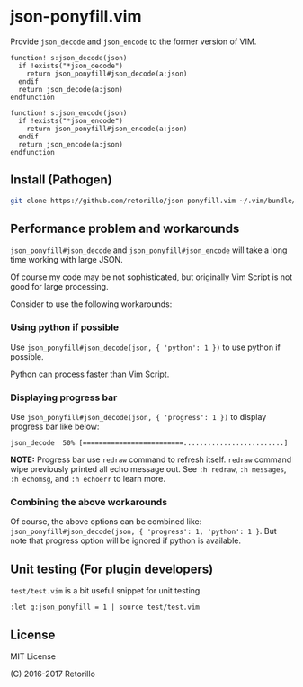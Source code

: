 # json-ponyfill.vim

Provide `json_decode` and `json_encode` to the former version of VIM.

```viml
function! s:json_decode(json)
  if !exists("*json_decode")
    return json_ponyfill#json_decode(a:json)
  endif
  return json_decode(a:json)
endfunction

function! s:json_encode(json)
  if !exists("*json_encode")
    return json_ponyfill#json_encode(a:json)
  endif
  return json_encode(a:json)
endfunction
```

## Install (Pathogen)

```bash
git clone https://github.com/retorillo/json-ponyfill.vim ~/.vim/bundle/json-ponyfill.vim
```

## Performance problem and workarounds

`json_ponyfill#json_decode` and `json_ponyfill#json_encode` will take a long
time working with large JSON.

Of course my code may be not sophisticated, but originally Vim Script is not
good for large processing.

Consider to use the following workarounds:

### Using python if possible

Use `json_ponyfill#json_decode(json, { 'python': 1 })`
to use python if possible.

Python can process faster than Vim Script.

### Displaying progress bar

Use `json_ponyfill#json_decode(json, { 'progress': 1 })`
to display progress bar like below:

```
json_decode  50% [=========================.........................]
```

**NOTE:** Progress bar use `redraw` command to refresh itself. `redraw` command
wipe previously printed all echo message out.  See `:h redraw`, `:h messages`,
`:h echomsg`, and `:h echoerr` to learn more.

### Combining the above workarounds

Of course, the above options can be combined like:
`json_ponyfill#json_decode(json, { 'progress': 1, 'python': 1 }`.
But note that progress option will be ignored if python is available.

## Unit testing (For plugin developers)

`test/test.vim` is a bit useful snippet for unit testing.

```
:let g:json_ponyfill = 1 | source test/test.vim
```

## License

MIT License

(C) 2016-2017 Retorillo
